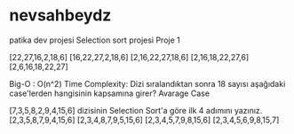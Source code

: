 # nevsahbeydz
patika dev projesi
Selection sort projesi
Proje 1

[22,27,16,2,18,6]
[16,22,27,2,18,6]
[2,16,22,27,18,6]
[2,16,18,22,27,6]
[2,6,16,18,22,27]

Big-O : O(n^2)
Time Complexity: Dizi sıralandıktan sonra 18 sayısı aşağıdaki case'lerden hangisinin kapsamına girer? 
Avarage Case

[7,3,5,8,2,9,4,15,6] dizisinin Selection Sort'a göre ilk 4 adımını yazınız.
[2,3,5,8,7,9,4,15,6]
[2,3,4,8,7,9,5,15,6]
[2,3,4,5,7,9,8,15,6]
[2,3,4,5,6,9,8,15,7]

